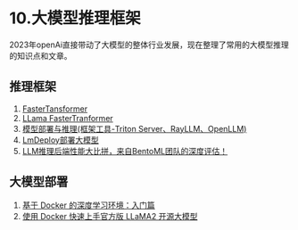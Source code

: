 # 10.大模型推理框架

2023年openAi直接带动了大模型的整体行业发展，现在整理了常用的大模型推理的知识点和文章。

## 推理框架
1. [FasterTansformer](https://github.com/NVIDIA/FasterTransformer)
2. [LLama FasterTranformer](https://github.com/cameronfr/FasterTransformer)
3. [模型部署与推理(框架工具-Triton Server、RayLLM、OpenLLM)](https://mp.weixin.qq.com/s/9tPWoU3OXJ2pVa06oOGPvg)
4. [LmDeploy部署大模型](./11.LmDeploy部署大模型.md)
5. [LLM推理后端性能大比拼，来自BentoML团队的深度评估！](https://aicarrier.feishu.cn/wiki/VLJ1wKG6BiLDsDkVzzzcs6rlnxd)

## 大模型部署
1. [基于 Docker 的深度学习环境：入门篇](https://soulteary.com/2023/03/22/docker-based-deep-learning-environment-getting-started.html)
2. [使用 Docker 快速上手官方版 LLaMA2 开源大模型](https://soulteary.com/2023/07/21/use-docker-to-quickly-get-started-with-the-official-version-of-llama2-open-source-large-model.html)

<br><br>
<Vssue :title="$title" />
